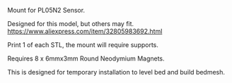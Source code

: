 Mount for PL05N2 Sensor.

Designed for this model, but others may fit. https://www.aliexpress.com/item/32805983692.html

Print 1 of each STL, the mount will require supports.

Requires 8 x 6mmx3mm Round Neodymium Magnets.

This is designed for temporary installation to level bed and build bedmesh.
